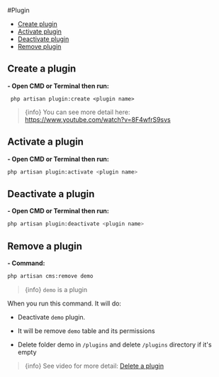 #Plugin

- [Create plugin](#create-plugin)
- [Activate plugin](#activate-plugin)
- [Deactivate plugin](#deactivate-plugin)
- [Remove plugin](#remove-plugin)

<a name="create-plugin"></a>
## Create a plugin
**- Open CMD or Terminal then run:**

     php artisan plugin:create <plugin name>

> {info} You can see more detail here: https://www.youtube.com/watch?v=8F4wfrS9svs

<a name="activate-plugin"></a>
## Activate a plugin
**- Open CMD or Terminal then run:**

```bash
php artisan plugin:activate <plugin name>
```

<a name="deactivate-plugin"></a>
## Deactivate a plugin
**- Open CMD or Terminal then run:**

```bash
php artisan plugin:deactivate <plugin name>
```
     
<a name="remove-plugin"></a>
## Remove a plugin
**- Command:**

```bash
php artisan cms:remove demo
```

> {info} `demo` is a plugin

When you run this command. It will do:

+ Deactivate `demo` plugin.

+ It will be remove `demo` table and its permissions

+ Delete folder demo in `/plugins` and delete `/plugins` directory if it's empty

> {info} See video for more detail: [Delete a plugin](https://www.youtube.com/watch?v=jmex2G4eC18)